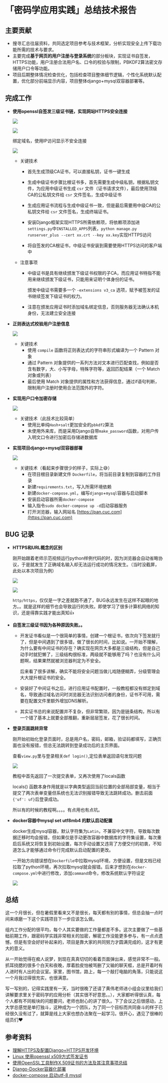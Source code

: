 # 「密码学应用实践」总结技术报告

## 主要贡献

- 搜寻汇总往届资料，共同选定项目参考与技术框架，分析实现安全上传下载功能所需的技术与要求。
- 主要完成**基于网页的用户注册与登录系统**的部分板块，实现证书自签发，HTTPS功能，用户注册合法用户名、口令的校验与限制，PBKDF2算法密文存储用户口令等功能。
- 项目后期整体情况检查优化，包括检查项目整体细节逻辑，个性化系统默认配置，优化部分前端显示内容，项目整体django+mysql双容器部署等。

## 完成工作

- **使用openssl自签发三级证书链，实现网站HTTPS安全连接**

  ![](img/https.png)

  ![](img/cert-link.png)

  绑定域名，使用IP访问显示不安全连接

  ![](img/dns.png)

  - 关键技术

    - 首先生成顶级CA证书，可以直接私钥，证书一键生成

    - 生成中级证书步骤比根证书多，首先需要生成中级私钥，根据私钥文件，为应用中级证书生成 `csr` 文件（证书请求文件），最后使用顶级CA的公私钥文件给 `csr` 文件签名，生成中级证书

    - 生成应用证书流程与生成中级证书一致，但是最后需要用中级CA的公私钥文件给 `csr` 文件签名，生成终端证书。
    - 安装Django框架实现HTTPS所需依赖项，将依赖项添加进`settings.py`中`INSTALLED_APPS`列表，`python manage.py runserver_plus --cert xx.crt --key xx.key`实现HTTPS访问
    - 将自签发的CA根证书，中级证书安装到需要使用HTTPS访问的客户端中

  - 注意事项

    - 中级证书是具有继续颁发下级证书权限的子CA，而应用证书特指不能用来继续颁发下级证书，只能用来证明个体身份的证书。

      颁发中级证书需要多一个 `-extensions v3_ca` 选项，赋予被签发的证书继续签发下级证书的权力。

    - 注意在颁发应用证书时添加域名绑定信息，否则服务器无法确认本机身份，无法建立安全连接

- **正则表达式校验用户注册信息**

  ![](img/re.png)

  - 关键技术
    - 使用 `compile` 函数将正则表达式的字符串形式编译为一个 Pattern 对象
    - 通过 Pattern 对象提供的一系列方法对文本进行匹配查找，例如是否含有数字，大、小写字母，特殊字符等，返回匹配结果（一个 Match 对象或列表）
    - 最后使用 Match 对象提供的属性和方法获得信息，通过if语句判断，限制用户注册时使用合法范围外的字符。

- **实现用户口令加密存储**

  ![](img/pbkdf2.png)

  - 关键技术（此技术比较简单）
    - 使用比单纯`Hash+salt`更加安全的`pbkdf2`算法
    - 未使用外来库，而是采用Django自带`make_password`函数，对用户传入明文口令进行加密后存储进数据库

- **实现项目django+mysql双容器部署**

  ![](img/docker.png)

  - 关键技术（看起来步骤很少的样子，实际上😅）
    - 在项目根目录新建文件 `Dockerfile`，将当前目录复制到容器的工作目录
    - 新建`requirements.txt`，写入所需环境依赖
    - 新建`docker-compose.yml`，编写`django`+`mysql`容器与启动脚本
    - 安装启动容器所需`docker-compose`
    - 输入指令`sudo docker-compose up -d`启动容器服务
    - 打开浏览器，输入网站名 [https://pan.cuc.com](https://pan.cuc.com)

## BUG 记录

- **HTTPS和URL概念的区别**

  刚开始跟着老师示范视频运行python样例代码的时，因为浏览器会自动省略协议，于是就发生了正确域名输入却无法运行成功的情况发生。（当时没截屏，此处以本次项目为例）

  ![](img/url.png)

  ![](img/https-url.png)

  `http/https`，仅仅是一字之差就跑不通了，BUG永远发生在这样不起眼的地方。。就是这样的细节也会导致运行的失败。即使学习了很多计算机网络的知识，还是得靠实践才能出真知👍

- **自签发三级证书因为各种原因失败。。**

  - 开发证书看似是一个很简单的事情，创建一个根证书，依次向下签发就行了，但是中间遇到了很多错，做了很长的时间，比如说。一开始不理解，为什么要有中间证书的存在？确实现在网页大多都是三级结构，但是自己动手时就犯懒了，三级结构很标准，两级就不能够用了吗？也没有什么问题啊，结果果然就被浏览器判定为不安全。

    后来看了很多讲解，确实不能将安全问题当做儿戏随便糊弄，分级管理会大大提升根证书的安全。

  - 安装好了中间证书之后，进行应用证书配置时，一般教程都没有绑定到域名，导致通过域名访问时浏览器无法识别访问者的身份，证书不可用，需要在配置文件里额外增加DNS解析。

  - 其实证书总的来说配置并不复杂，但非常繁琐，因为是链条结构，所以有一个错了基本上就要全部推翻，重新层层签发，花了很长时间。

- **登录页面跳转异常**

  刚开始初始化登录页面时，总是用户名，密码，邮箱，验证码都填写，正确页面也没有报错，但总无法跳转到登录成功后的主页界面。

  查看`view.py`里与登录相关`def login()`,定位表单返回语句发现问题

  ![](img/locals.png)

  教程中首先返回了一次提交表单，又再次使用了locals函数

  locals() 函数本身作用就是以字典类型返回当前位置的全部局部变量，相当于提交了两次表单变量但系统也无法识别报错导致无法跳转成功。删去前面 `{'uf': uf}`后登录成功。

  所以有的时候的教程啊。。。。有点用也有点坑。

- **docker容器中mysql set utf8mb4 的默认启动配置**

  docker生成mysql容器，默认字符集为`Latin`，不兼容中文字符，导致每次数据迁移时均会报错，但如果仅是手动更改容器中数据库的字符集设置，每次重启后系统又将恢复到初始设置，每次手动设置又违背了方便交付的初衷，不知道怎么才能够通过命令行完成默认启动配置的更改。

  一开始方向错误想在`Dockerfile`中拉取mysql环境，方便设置，但是文档已经拉取了python环境，再次拉取mysql就会报错。后来才想到在`docker-compose.yml`中进行修改，添加`command`命令，修改系统默认字符设定

  ![](img/command.png)

## 总结

这一个月很长，但在暑假里看来又不是很长，每天都有别的事情，但总会抽一点时间来琢磨一下这个实践项目下一步应该怎么做。

组内工作分配的很平均，每个人其实要做的工作量都差不多。这次主要做了一些基础前期工作，跟密码学实践非常相关的加密，解密工作没能更多参与，有一点点遗憾，但是有空会好好补起来的，项目是靠大家的共同努力才圆满完成的，这才有更大的意义。

从一开始觉得在痴人说梦，到现在真真切切的看着页面弹出来，感觉非常不一般。抓耳挠腮的很多个白天和夜晚，厚着脸皮怕被骂删了又输的聊天框，总是开着时有人进时有人出的会议室。家里，图书馆，路上，每一个敲打电脑的角落，只能说这一个月我过得很充实，也很满意。

写一写别的，记得实践里有一天，当时很晚了还请了黄伟老师进小组会议里给我们讲解要求里关于密码学的应用分析（其实很不好意思。。），大家都听得很认真，每个人都有不同板块的问题要问，老师也耐心的讲了很久。下了会议之后很感动，上大学总感觉是单打独斗，这种成为一个团队，为了同一个目标而共同奋斗的样子已经很久没有过了，就算是线上大家也想办法聚在一起学习。很开心，遇见了很棒的组员们❤

## 参考资料

- [理解HTTPS及配置Django+HTTPS开发环境](https://zhuanlan.zhihu.com/p/79943327)
- [Linux 使用openssl x509方式签发证书](https://blog.csdn.net/QianLiStudent/article/details/109818208)
- [使用OpenSSL工具制作X.509证书的方法及其注意事项总结](https://blog.csdn.net/howeverpf/article/details/21622545#t2)
- [Django-Docker容器化部署](https://www.dusaiphoto.com/article/73/)
- [docker-compose 启动utf-8 mysql](https://blog.csdn.net/y515789/article/details/116604052)